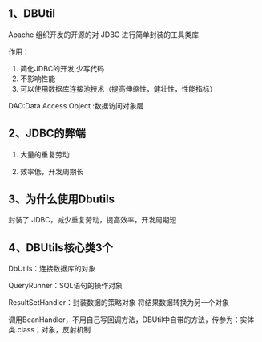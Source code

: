## 1、DBUtil

Apache 组织开发的开源的对 JDBC 进行简单封装的工具类库

作用：

1. 简化JDBC的开发,少写代码
2. 不影响性能
3. 可以使用数据库连接池技术（提高伸缩性，健壮性，性能指标）

DAO:Data Access Object :数据访问对象层





## 2、JDBC的弊端

1. 大量的重复劳动

2. 效率低，开发周期长

 

## 3、为什么使用Dbutils

封装了 JDBC，减少重复劳动，提高效率，开发周期短



## 4、DBUtils核心类3个

DbUtils：连接数据库的对象

QueryRunner：SQL语句的操作对象

ResultSetHandler：封装数据的策略对象 将结果数据转换为另一个对象









调用BeanHandler，不用自己写回调方法，DBUtil中自带的方法，传参为：实体类.class；对象，反射机制